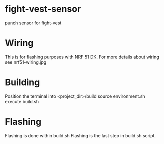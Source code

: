 # fight-vest-sensor
punch sensor for fight-vest

# Wiring
This is for flashing purposes with NRF 51 DK.
For more details about wiring see nrf51-wiring.jpg

# Building
Position the terminal into <project_dir>/build
source environment.sh
execute build.sh

# Flashing
Flashing is done within build.sh
Flashing is the last step in build.sh script.
